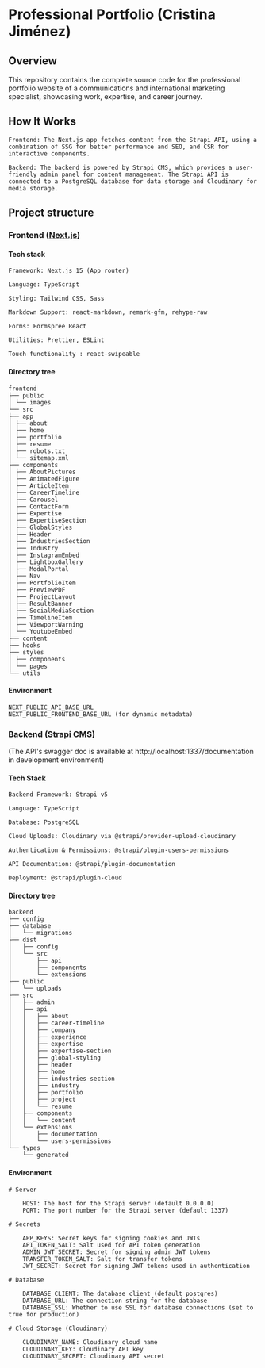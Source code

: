 # Professional Portfolio (Cristina Jiménez)

## Overview

This repository contains the complete source code for the professional portfolio website of a communications and international marketing specialist, showcasing work, expertise, and career journey.

## How It Works

    Frontend: The Next.js app fetches content from the Strapi API, using a combination of SSG for better performance and SEO, and CSR for interactive components.

    Backend: The backend is powered by Strapi CMS, which provides a user-friendly admin panel for content management. The Strapi API is connected to a PostgreSQL database for data storage and Cloudinary for media storage.

## Project structure

### Frontend ([Next.js](https://nextjs.org/docs))

#### Tech stack

    Framework: Next.js 15 (App router)

    Language: TypeScript

    Styling: Tailwind CSS, Sass

    Markdown Support: react-markdown, remark-gfm, rehype-raw

    Forms: Formspree React

    Utilities: Prettier, ESLint

    Touch functionality : react-swipeable

#### Directory tree

```
frontend
├── public
│ └── images
└── src
├── app
│ ├── about
│ ├── home
│ ├── portfolio
│ ├── resume
│ ├── robots.txt
│ └── sitemap.xml
├── components
│ ├── AboutPictures
│ ├── AnimatedFigure
│ ├── ArticleItem
│ ├── CareerTimeline
│ ├── Carousel
│ ├── ContactForm
│ ├── Expertise
│ ├── ExpertiseSection
│ ├── GlobalStyles
│ ├── Header
│ ├── IndustriesSection
│ ├── Industry
│ ├── InstagramEmbed
│ ├── LightboxGallery
│ ├── ModalPortal
│ ├── Nav
│ ├── PortfolioItem
│ ├── PreviewPDF
│ ├── ProjectLayout
│ ├── ResultBanner
│ ├── SocialMediaSection
│ ├── TimelineItem
│ ├── ViewportWarning
│ └── YoutubeEmbed
├── content
├── hooks
├── styles
│ ├── components
│ └── pages
└── utils
```

#### Environment

```
NEXT_PUBLIC_API_BASE_URL
NEXT_PUBLIC_FRONTEND_BASE_URL (for dynamic metadata)
```

### Backend ([Strapi CMS](https://docs.strapi.io/))

(The API's swagger doc is available at http://localhost:1337/documentation in development environment)

#### Tech Stack

    Backend Framework: Strapi v5

    Language: TypeScript

    Database: PostgreSQL

    Cloud Uploads: Cloudinary via @strapi/provider-upload-cloudinary

    Authentication & Permissions: @strapi/plugin-users-permissions

    API Documentation: @strapi/plugin-documentation

    Deployment: @strapi/plugin-cloud

#### Directory tree

```
backend
├── config
├── database
│   └── migrations
├── dist
│   ├── config
│   └── src
│       ├── api
│       ├── components
│       └── extensions
├── public
│   └── uploads
├── src
│   ├── admin
│   ├── api
│   │   ├── about
│   │   ├── career-timeline
│   │   ├── company
│   │   ├── experience
│   │   ├── expertise
│   │   ├── expertise-section
│   │   ├── global-styling
│   │   ├── header
│   │   ├── home
│   │   ├── industries-section
│   │   ├── industry
│   │   ├── portfolio
│   │   ├── project
│   │   └── resume
│   ├── components
│   │   └── content
│   └── extensions
│       ├── documentation
│       └── users-permissions
└── types
    └── generated
```

#### Environment

```
# Server

    HOST: The host for the Strapi server (default 0.0.0.0)
    PORT: The port number for the Strapi server (default 1337)

# Secrets

    APP_KEYS: Secret keys for signing cookies and JWTs
    API_TOKEN_SALT: Salt used for API token generation
    ADMIN_JWT_SECRET: Secret for signing admin JWT tokens
    TRANSFER_TOKEN_SALT: Salt for transfer tokens
    JWT_SECRET: Secret for signing JWT tokens used in authentication

# Database

    DATABASE_CLIENT: The database client (default postgres)
    DATABASE_URL: The connection string for the database
    DATABASE_SSL: Whether to use SSL for database connections (set to true for production)

# Cloud Storage (Cloudinary)

    CLOUDINARY_NAME: Cloudinary cloud name
    CLOUDINARY_KEY: Cloudinary API key
    CLOUDINARY_SECRET: Cloudinary API secret
```
